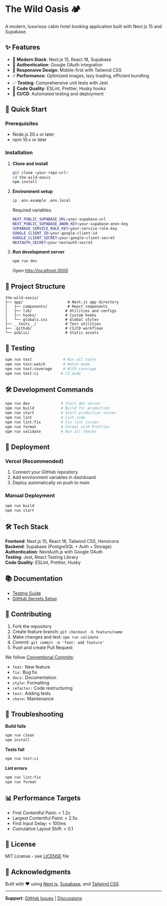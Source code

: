 # The Wild Oasis 🏕️

A modern, luxurious cabin hotel booking application built with Next.js 15 and Supabase.

## ✨ Features

- 🚀 **Modern Stack**: Next.js 15, React 18, Supabase
- 🔐 **Authentication**: Google OAuth integration
- 📱 **Responsive Design**: Mobile-first with Tailwind CSS
- ⚡ **Performance**: Optimized images, lazy loading, efficient bundling
- ✅ **Testing**: Comprehensive unit tests with Jest
- 🎨 **Code Quality**: ESLint, Prettier, Husky hooks
- 🔄 **CI/CD**: Automated testing and deployment

## 🚀 Quick Start

### Prerequisites

- Node.js 20.x or later
- npm 10.x or later

### Installation

1. **Clone and install**

   ```bash
   git clone <your-repo-url>
   cd the-wild-oasis
   npm install
   ```

2. **Environment setup**

   ```bash
   cp .env.example .env.local
   ```

   Required variables:

   ```bash
   NEXT_PUBLIC_SUPABASE_URL=your-supabase-url
   NEXT_PUBLIC_SUPABASE_ANON_KEY=your-supabase-anon-key
   SUPABASE_SERVICE_ROLE_KEY=your-service-role-key
   GOOGLE_CLIENT_ID=your-google-client-id
   GOOGLE_CLIENT_SECRET=your-google-client-secret
   NEXTAUTH_SECRET=your-nextauth-secret
   ```

3. **Run development server**
   ```bash
   npm run dev
   ```
   Open [http://localhost:3000](http://localhost:3000)

## 📁 Project Structure

```
the-wild-oasis/
├── app/                    # Next.js app directory
│   ├── components/         # React components
│   ├── lib/               # Utilities and configs
│   ├── hooks/             # Custom hooks
│   └── globals.css        # Global styles
├── __tests__/             # Test utilities
├── .github/               # CI/CD workflows
└── public/                # Static assets
```

## 🧪 Testing

```bash
npm run test              # Run all tests
npm run test:watch        # Watch mode
npm run test:coverage     # With coverage
npm run test:ci          # CI mode
```

## 🛠️ Development Commands

```bash
npm run dev              # Start dev server
npm run build            # Build for production
npm run start            # Start production server
npm run lint             # Lint code
npm run lint:fix         # Fix lint issues
npm run format           # Format with Prettier
npm run validate         # Run all checks
```

## 🚀 Deployment

### Vercel (Recommended)

1. Connect your GitHub repository
2. Add environment variables in dashboard
3. Deploy automatically on push to main

### Manual Deployment

```bash
npm run build
npm run start
```

## 🛠️ Tech Stack

**Frontend**: Next.js 15, React 18, Tailwind CSS, Heroicons  
**Backend**: Supabase (PostgreSQL + Auth + Storage)  
**Authentication**: NextAuth.js with Google OAuth  
**Testing**: Jest, React Testing Library  
**Code Quality**: ESLint, Prettier, Husky

## 📚 Documentation

- [Testing Guide](docs/testing-guide.md)
- [GitHub Secrets Setup](docs/github-secrets-setup.md)

## 🤝 Contributing

1. Fork the repository
2. Create feature branch: `git checkout -b feature/name`
3. Make changes and test: `npm run validate`
4. Commit: `git commit -m 'feat: add feature'`
5. Push and create Pull Request

We follow [Conventional Commits](https://www.conventionalcommits.org/):

- `feat:` New feature
- `fix:` Bug fix
- `docs:` Documentation
- `style:` Formatting
- `refactor:` Code restructuring
- `test:` Adding tests
- `chore:` Maintenance

## 🐛 Troubleshooting

**Build fails**

```bash
npm run clean
npm install
```

**Tests fail**

```bash
npm run test:ci
```

**Lint errors**

```bash
npm run lint:fix
npm run format
```

## 📊 Performance Targets

- First Contentful Paint: < 1.2s
- Largest Contentful Paint: < 2.5s
- First Input Delay: < 100ms
- Cumulative Layout Shift: < 0.1

## 📄 License

MIT License - see [LICENSE](LICENSE) file

## 🙏 Acknowledgments

Built with ❤️ using [Next.js](https://nextjs.org/), [Supabase](https://supabase.com/), and [Tailwind CSS](https://tailwindcss.com/)

---

**Support**: [GitHub Issues](your-repo-url/issues) | [Discussions](your-repo-url/discussions)
